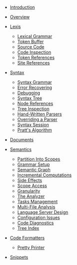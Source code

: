 <!------------------------------------------------------------------------------
  This file is a part of the "Lady Deirdre" work,
  a compiler front-end foundation technology.

  This work is proprietary software with source-available code.

  To copy, use, distribute, and contribute to this work, you must agree to
  the terms of the General License Agreement:

  https://github.com/Eliah-Lakhin/lady-deirdre/blob/master/EULA.md.

  The agreement grants you a Commercial-Limited License that gives you
  the right to use my work in non-commercial and limited commercial products
  with a total gross revenue cap. To remove this commercial limit for one of
  your products, you must acquire an Unrestricted Commercial License.

  If you contribute to the source code, documentation, or related materials
  of this work, you must assign these changes to me. Contributions are
  governed by the "Derivative Work" section of the General License
  Agreement.

  Copying the work in parts is strictly forbidden, except as permitted under
  the terms of the General License Agreement.

  If you do not or cannot agree to the terms of this Agreement,
  do not use this work.

  This work is provided "as is" without any warranties, express or implied,
  except to the extent that such disclaimers are held to be legally invalid.

  Copyright (c) 2024 Ilya Lakhin (Илья Александрович Лахин).
  All rights reserved.
------------------------------------------------------------------------------->

- [Introduction](introduction.md)

- [Overview](overview.md)

- [Lexis](lexis/lexis.md)
    - [Lexical Grammar](lexis/lexical-grammar.md)
    - [Token Buffer](lexis/token-buffer.md)
    - [Source Code](lexis/source-code.md)
    - [Code Inspection](lexis/code-inspection.md)
    - [Token References](lexis/token-references.md)
    - [Site References](lexis/site-references.md)

- [Syntax](syntax/syntax.md)
    - [Syntax Grammar](syntax/syntax-grammar.md)
    - [Error Recovering](syntax/error-recovering.md)
    - [Debugging](syntax/debugging.md)
    - [Syntax Tree](syntax/syntax-tree.md)
    - [Node References](syntax/node-references.md)
    - [Tree Inspection](syntax/tree-inspection.md)
    - [Hand-Written Parsers](syntax/hand-written-parsers.md)
    - [Overriding a Parser](syntax/overriding-a-parser.md)
    - [Syntax Session](syntax/syntax-session.md)
    - [Pratt's Algorithm](syntax/pratts-algorithm.md)

- [Documents](documents.md)

- [Semantics](semantics/semantics.md)
    - [Partition Into Scopes](semantics/partition-into-scopes.md)
    - [Grammar Setup](semantics/grammar-setup.md)
    - [Semantic Graph](semantics/semantic-graph.md)
    - [Incremental Computations](semantics/incremental-computations.md)
    - [Side Effects](semantics/side-effects.md)
    - [Scope Access](semantics/scope-access.md)
    - [Granularity](semantics/granularity.md)
    - [The Analyzer](semantics/the-analyzer.md)
    - [Tasks Management](semantics/tasks-management.md)
    - [Multi-File Analysis](semantics/multi-file-analysis.md)
    - [Language Server Design](semantics/language-server-design.md)
    - [Configuration Issues](semantics/configuration-issues.md)
    - [Code Diagnostics](semantics/code-diagnostics.md)
    - [Tree Index](semantics/tree-index.md)

- [Code Formatters](code-formatters/code-formatters.md)
    - [Pretty Printer](code-formatters/pretty-printer.md)

- [Snippets](snippets.md)
